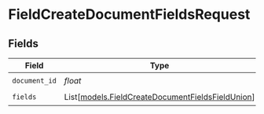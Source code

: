 # FieldCreateDocumentFieldsRequest


## Fields

| Field                                                                                                | Type                                                                                                 | Required                                                                                             | Description                                                                                          |
| ---------------------------------------------------------------------------------------------------- | ---------------------------------------------------------------------------------------------------- | ---------------------------------------------------------------------------------------------------- | ---------------------------------------------------------------------------------------------------- |
| `document_id`                                                                                        | *float*                                                                                              | :heavy_check_mark:                                                                                   | N/A                                                                                                  |
| `fields`                                                                                             | List[[models.FieldCreateDocumentFieldsFieldUnion](../models/fieldcreatedocumentfieldsfieldunion.md)] | :heavy_check_mark:                                                                                   | N/A                                                                                                  |